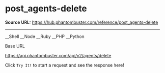 # post_agents-delete

**Source URL:** https://hub.phantombuster.com/reference/post_agents-delete

---

__Shell __Node __Ruby __PHP __Python

Base URL

https://api.phantombuster.com/api/v2/agents/delete

Click `Try It!` to start a request and see the response here!